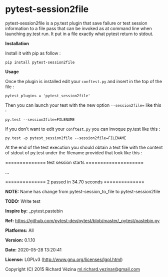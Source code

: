 pytest-session2file
======================

pytest-session2file is a py.test plugin that save failure or test session information to a file pass that can be
invoked as at command line when launching py.test run. It put in a file exactly what pytest return to stdout.

**Installation**


Install it with pip as follow :

    pip install pytest-session2file


**Usage**


Once the plugin is installed edit your `conftest.py` and insert in the top of the file :

    pytest_plugins = 'pytest_session2file'

Then you can launch your test with the new option `--session2file=` like this :

    py.test --session2file=FILENAME

If you don't want to edit your `conftest.py` you can invoque py.test like this :

    py.test -p pytest_session2file --session2file=FILENAME

At the end of the test execution you should obtain a text file with the content of stdout of py.test under the filename
provided that look like this :

============== test session starts ====================

...

============== 2 passed in 34.70 seconds ==============

**NOTE:** Name has change from pytest-session_to_file to pytest-session2file

**TODO:** Write test

**Inspire by:** _pytest.pastebin

**Ref:** https://github.com/pytest-dev/pytest/blob/master/_pytest/pastebin.py



**Platforms:** All

**Version:** 0.1.10

**Date:** 2020-05-28 13:20:41

**License:** LGPLv3 (http://www.gnu.org/licenses/lgpl.html)

Copyright (C) 2015 Richard Vézina <ml.richard.vezinar@gmail.com>

